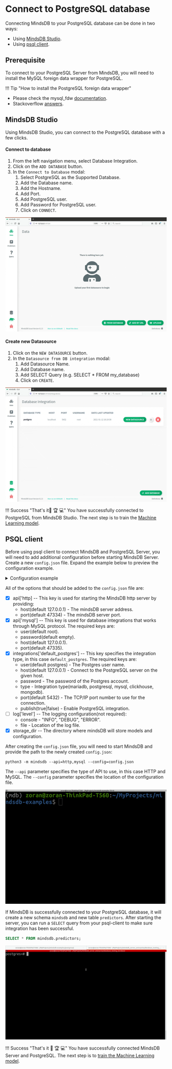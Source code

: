 # Connect to PostgreSQL database

Connecting MindsDB to your PostgreSQL database can be done in two ways:

* Using [MindsDB Studio](#mindsdb-studio).
* Using [psql client](#psql-client).

## Prerequisite

To connect to your PostgreSQL Server from MindsDB, you will need to install the MySQL foreign data wrapper for PostgreSQL.

!!! Tip "How to install the PostgreSQL foreign data wrapper"
   * Please check the mysql_fdw [documentation](https://github.com/EnterpriseDB/mysql_fdw#installation).
   * Stackoverflow [answers](https://stackoverflow.com/questions/24683035/setup-mysql-foreign-data-wrapper-in-postgresql).

## MindsDB Studio

Using MindsDB Studio, you can connect to the PostgreSQL database with a few clicks.

#### Connect to database

1. From the left navigation menu, select Database Integration.
2. Click on the `ADD DATABASE` button.
3. In the `Connect to Database` modal:
   1. Select PostgreSQL as the Supported Database.
   2. Add the Database name.
   3. Add the Hostname.
   4. Add Port.
   5. Add PostgreSQL user.
   6. Add Password for PostgreSQL user.
   7. Click on `CONNECT`.


![Connect to PostgreSQL](/assets/data/postgresql.gif)

#### Create new Datasource

1. Click on the `NEW DATASOURCE` button.
2. In the `Datasource from DB integration` modal:
   1. Add Datasource Name.
   2. Add Database name.
   3. Add SELECT Query (e.g. SELECT * FROM my_database)
   4. Click on `CREATE`.

![Create PostgreSQL Datasource](/assets/data/postgresql-ds.gif)

!!! Success "That's it:tada: :trophy:  :computer:"
   You have successfully connected to PostgreSQL from MindsDB Studio. The next step is to train the [Machine Learning model](/model/train).

## PSQL client

Before using psql client to connect MindsDB and PostgreSQL Server, you will need to add additional configuration before starting MindsDB Server. Create a new `config.json` file. Expand the example below to preview the configuration example.

<details class="success">
   <summary> Configuration example</summary> 
```json
{
   "api": {
       "http": {
           "host": "127.0.0.1",
           "port": "47334"
       },
       "mysql": {
           "host": "127.0.0.1",
           "password": "",
           "port": "47335",
           "user": "root"
       }
   },
   "config_version": "1.4",
   "debug": true,
   "integrations": {
       "default_postgres": {
           "database": "postgres",
           "publish": true,
           "host": "localhost",
           "password": "postgres",
           "port": 5432,
           "type": "postgres",
           "user": "postgres"
       }
   },
   "log": {
       "level": {
           "console": "DEBUG",
           "file": "INFO"
       }
   },
   "storage_dir": "/storage"
}
```       
</details>

All of the options that should be added to the `config.json` file are:


* [x] api['http] -- This key is used for starting the MindsDB http server by providing:
   * host(default 127.0.0.1) - The mindsDB server address.
   * port(default 47334) - The mindsDB server port.
* [x] api['mysql'] -- This key is used for database integrations that works through MySQL protocol. The required keys are:
   * user(default root).
   * password(default empty).
   * host(default 127.0.0.1).
   * port(default 47335).
* [x] integrations['default_postgres'] -- This key specifies the integration type, in this case `default_postgres`. The required keys are:
   * user(default postgres) - The Postgres user name.
   * host(default 127.0.0.1) - Connect to the PostgreSQL server on the given host.
   * password - The password of the Postgres account.
   * type - Integration type(mariadb, postgresql, mysql, clickhouse, mongodb).
   * port(default 5432) - The TCP/IP port number to use for the connection.
   * publish(true|false) - Enable PostgreSQL integration.
* [ ] log['level'] -- The logging configuration(not required):
   * console - "INFO", "DEBUG", "ERROR".
   * file - Location of the log file.
* [x] storage_dir -- The directory where mindsDB will store models and configuration.

After creating the `config.json` file, you will need to start MindsDB and provide the path to the newly created `config.json`:

```
python3 -m mindsdb --api=http,mysql --config=config.json
```

The `--api` parameter specifies the type of API to use, in this case HTTP and MySQL. The `--config` parameter specifies the location of the configuration file.

![Start MindsDB with config](/assets/data/start-config.gif)

If MindsDB is successfully connected to your PostgreSQL database, it will create a new schema `mindsdb` and new table `predictors`.
After starting the server, you can run a `SELECT` query from your psql-client to make sure integration has been successful.

```sql
SELECT * FROM mindsdb.predictors;
```

![SELECT from MindsDB predictors table](/assets/data/psql-select.gif)

!!! Success "That's it :tada: :trophy:  :computer:"
   You have successfully connected MindsDB Server and PostgreSQL. The next step is to [train the Machine Learning model](/model/postgresql).

